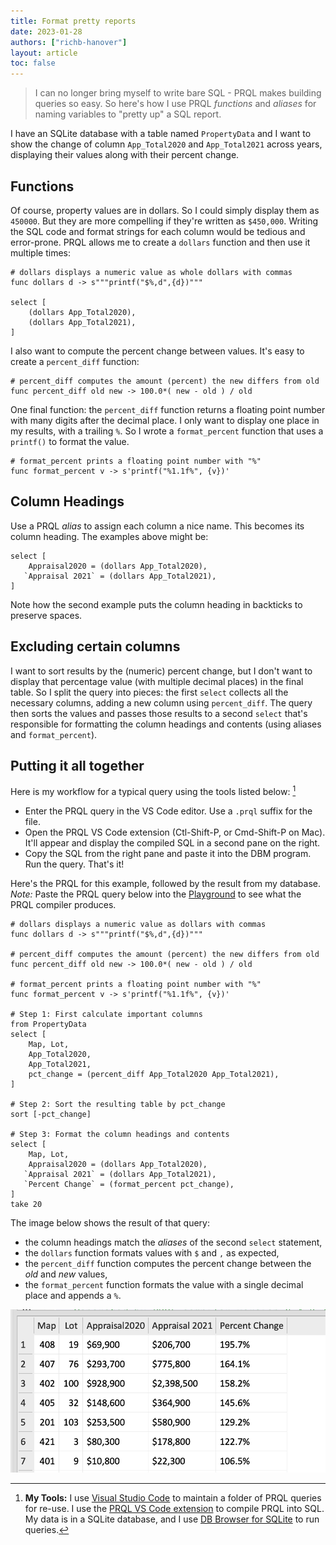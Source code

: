 ```yaml
---
title: Format pretty reports
date: 2023-01-28
authors: ["richb-hanover"]
layout: article
toc: false
---
```


> I can no longer bring myself to write bare SQL - PRQL makes building queries
> so easy. So here's how I use PRQL _functions_ and _aliases_ for naming
> variables to "pretty up" a SQL report.

I have an SQLite database with a table named `PropertyData` and I want to show
the change of column `App_Total2020` and `App_Total2021` across years,
displaying their values along with their percent change.

## Functions

Of course, property values are in dollars. So I could simply display them as
`450000`. But they are more compelling if they're written as `$450,000`. Writing
the SQL code and format strings for each column would be tedious and
error-prone. PRQL allows me to create a `dollars` function and then use it
multiple times:

```prql
# dollars displays a numeric value as whole dollars with commas
func dollars d -> s"""printf("$%,d",{d})"""

select [
    (dollars App_Total2020),
    (dollars App_Total2021),
]
```

I also want to compute the percent change between values. It's easy to create a
`percent_diff` function:

```prql
# percent_diff computes the amount (percent) the new differs from old
func percent_diff old new -> 100.0*( new - old ) / old
```

One final function: the `percent_diff` function returns a floating point number
with many digits after the decimal place. I only want to display one place in my
results, with a trailing `%`. So I wrote a `format_percent` function that uses a
`printf()` to format the value.

```prql
# format_percent prints a floating point number with "%"
func format_percent v -> s'printf("%1.1f%", {v})'
```

## Column Headings

Use a PRQL _alias_ to assign each column a nice name. This becomes its column
heading. The examples above might be:

```prql
select [
    Appraisal2020 = (dollars App_Total2020),
   `Appraisal 2021` = (dollars App_Total2021),
]
```

Note how the second example puts the column heading in backticks to preserve
spaces.

## Excluding certain columns

I want to sort results by the (numeric) percent change, but I don't want to
display that percentage value (with multiple decimal places) in the final table.
So I split the query into pieces: the first `select` collects all the necessary
columns, adding a new column using `percent_diff`. The query then sorts the
values and passes those results to a second `select` that's responsible for
formatting the column headings and contents (using aliases and
`format_percent`).

## Putting it all together

Here is my workflow for a typical query using the tools listed below: [^1]

- Enter the PRQL query in the VS Code editor. Use a `.prql` suffix for the file.
- Open the PRQL VS Code extension (Ctl-Shift-P, or Cmd-Shift-P on Mac). It'll
  appear and display the compiled SQL in a second pane on the right.
- Copy the SQL from the right pane and paste it into the DBM program. Run the
  query. That's it!

Here's the PRQL for this example, followed by the result from my database.
_Note:_ Paste the PRQL query below into the
[Playground](https://prql-lang.org/playground/) to see what the PRQL compiler
produces.

```prql
# dollars displays a numeric value as dollars with commas
func dollars d -> s"""printf("$%,d",{d})"""

# percent_diff computes the amount (percent) the new differs from old
func percent_diff old new -> 100.0*( new - old ) / old

# format_percent prints a floating point number with "%"
func format_percent v -> s'printf("%1.1f%", {v})'

# Step 1: First calculate important columns
from PropertyData
select [
    Map, Lot,
    App_Total2020,
    App_Total2021,
    pct_change = (percent_diff App_Total2020 App_Total2021),
]

# Step 2: Sort the resulting table by pct_change
sort [-pct_change]

# Step 3: Format the column headings and contents
select [
    Map, Lot,
    Appraisal2020 = (dollars App_Total2020),
   `Appraisal 2021` = (dollars App_Total2021),
   `Percent Change` = (format_percent pct_change),
]
take 20
```

The image below shows the result of that query:

- the column headings match the _aliases_ of the second `select` statement,
- the `dollars` function formats values with `$` and `,` as expected,
- the `percent_diff` function computes the percent change between the _old_ and
  _new_ values,
- the `format_percent` function formats the value with a single decimal place
  and appends a `%`.

![First rows](./query_result.png)

[^1]:
    **My Tools:** I use [Visual Studio Code](https://code.visualstudio.com/) to
    maintain a folder of PRQL queries for re-use. I use the
    [PRQL VS Code extension](https://marketplace.visualstudio.com/items?itemName=PRQL-lang.prql-vscode)
    to compile PRQL into SQL. My data is in a SQLite database, and I use
    [DB Browser for SQLite](https://sqlitebrowser.org/) to run queries.
